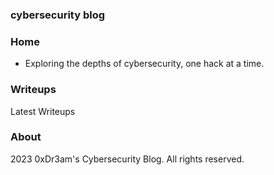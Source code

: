 ### cybersecurity blog

### Home
- Exploring the depths of cybersecurity, one hack at a time.

### Writeups
Latest Writeups

### About


2023 0xDr3am's Cybersecurity Blog. All rights reserved.
